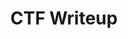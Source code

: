 ---
title: CTF Writeup
description: Welcome to my writeups, heehee
image:

# Badge style
style:
    background: "#2a9d8f"
    color: "#fff"
---